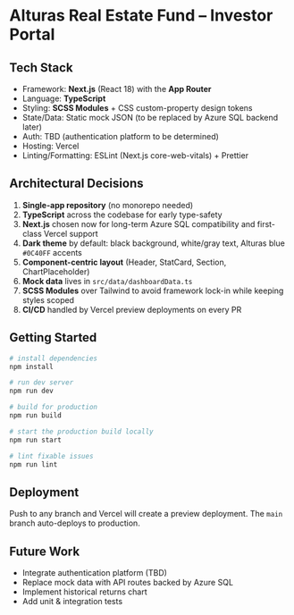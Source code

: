 # Alturas Real Estate Fund – Investor Portal

## Tech Stack

- Framework: **Next.js** (React 18) with the **App Router**
- Language: **TypeScript**
- Styling: **SCSS Modules** + CSS custom-property design tokens
- State/Data: Static mock JSON (to be replaced by Azure SQL backend later)
- Auth: TBD (authentication platform to be determined)
- Hosting: Vercel
- Linting/Formatting: ESLint (Next.js core-web-vitals) + Prettier

## Architectural Decisions

1. **Single-app repository** (no monorepo needed)
2. **TypeScript** across the codebase for early type-safety
3. **Next.js** chosen now for long-term Azure SQL compatibility and first-class Vercel support
4. **Dark theme** by default: black background, white/gray text, Alturas blue `#0C40FF` accents
5. **Component-centric layout** (Header, StatCard, Section, ChartPlaceholder)
6. **Mock data** lives in `src/data/dashboardData.ts`
7. **SCSS Modules** over Tailwind to avoid framework lock-in while keeping styles scoped
8. **CI/CD** handled by Vercel preview deployments on every PR

## Getting Started

```bash
# install dependencies
npm install

# run dev server
npm run dev

# build for production
npm run build

# start the production build locally
npm run start

# lint fixable issues
npm run lint
```

## Deployment

Push to any branch and Vercel will create a preview deployment. The `main` branch auto-deploys to production.

## Future Work

- Integrate authentication platform (TBD)
- Replace mock data with API routes backed by Azure SQL
- Implement historical returns chart
- Add unit & integration tests